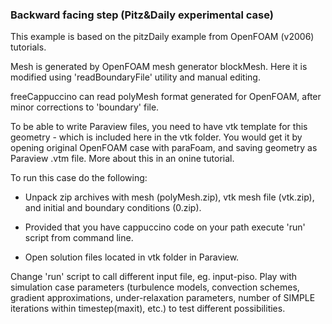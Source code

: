 ### Backward facing step (Pitz&Daily experimental case)

This example is based on the pitzDaily example from OpenFOAM (v2006) tutorials. 

Mesh is generated by OpenFOAM mesh generator blockMesh. Here it is modified using 'readBoundaryFile' utility and manual editing.

freeCappuccino can read polyMesh format generated for OpenFOAM, after minor corrections to 'boundary' file.

To be able to write Paraview files, you need to have vtk template for this geometry - which is included here in the vtk folder. You would get it by opening original OpenFOAM case with paraFoam, and saving geometry as Paraview .vtm file. More about this in an onine tutorial.

To run this case do the following:

- Unpack zip archives with mesh (polyMesh.zip), vtk mesh file (vtk.zip), and initial and boundary conditions (0.zip).  

- Provided that you have cappuccino code on your path execute 'run' script from command line.  

- Open solution files located in vtk folder in Paraview.  

Change 'run' script to call different input file, eg. input-piso. Play with simulation case parameters (turbulence models, convection schemes, gradient approximations, under-relaxation parameters, number of SIMPLE iterations within timestep(maxit), etc.) to test different possibilities.

